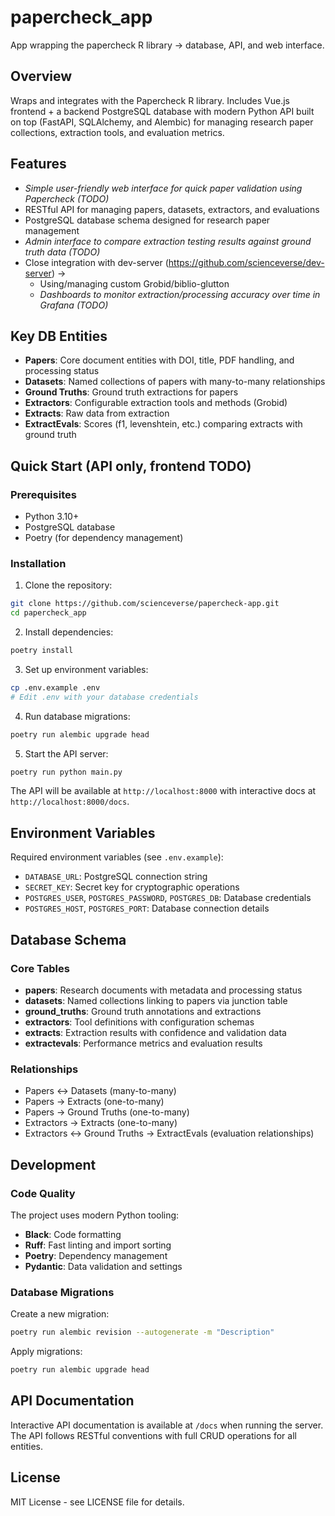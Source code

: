# papercheck_app

App wrapping the papercheck R library -> database, API, and web interface.

## Overview

Wraps and integrates with the Papercheck R library. Includes Vue.js frontend + a backend PostgreSQL database with modern Python API built on top (FastAPI, SQLAlchemy, and Alembic) for managing research paper collections, extraction tools, and evaluation metrics.

## Features
- *Simple user-friendly web interface for quick paper validation using Papercheck  (TODO)*
- RESTful API for managing papers, datasets, extractors, and evaluations
- PostgreSQL database schema designed for research paper management
- *Admin interface to compare extraction testing results against ground truth data (TODO)*
- Close integration with dev-server (https://github.com/scienceverse/dev-server) ->
  - Using/managing custom Grobid/biblio-glutton
  - *Dashboards to monitor extraction/processing accuracy over time in Grafana (TODO)*

## Key DB Entities
- **Papers**: Core document entities with DOI, title, PDF handling, and processing status
- **Datasets**: Named collections of papers with many-to-many relationships
- **Ground Truths**: Ground truth extractions for papers
- **Extractors**: Configurable extraction tools and methods (Grobid)
- **Extracts**: Raw data from extraction
- **ExtractEvals**: Scores (f1, levenshtein, etc.) comparing extracts with ground truth

## Quick Start (API only, frontend TODO)

### Prerequisites

- Python 3.10+
- PostgreSQL database
- Poetry (for dependency management)

### Installation

1. Clone the repository:
```bash
git clone https://github.com/scienceverse/papercheck-app.git
cd papercheck_app
```

2. Install dependencies:
```bash
poetry install
```

3. Set up environment variables:
```bash
cp .env.example .env
# Edit .env with your database credentials
```

4. Run database migrations:
```bash
poetry run alembic upgrade head
```

5. Start the API server:
```bash
poetry run python main.py
```

The API will be available at `http://localhost:8000` with interactive docs at `http://localhost:8000/docs`.

## Environment Variables

Required environment variables (see `.env.example`):

- `DATABASE_URL`: PostgreSQL connection string
- `SECRET_KEY`: Secret key for cryptographic operations
- `POSTGRES_USER`, `POSTGRES_PASSWORD`, `POSTGRES_DB`: Database credentials
- `POSTGRES_HOST`, `POSTGRES_PORT`: Database connection details

## Database Schema

### Core Tables

- **papers**: Research documents with metadata and processing status
- **datasets**: Named collections linking to papers via junction table
- **ground_truths**: Ground truth annotations and extractions
- **extractors**: Tool definitions with configuration schemas
- **extracts**: Extraction results with confidence and validation data
- **extractevals**: Performance metrics and evaluation results

### Relationships

- Papers ↔ Datasets (many-to-many)
- Papers → Extracts (one-to-many)
- Papers → Ground Truths (one-to-many)
- Extractors → Extracts (one-to-many)
- Extractors ↔ Ground Truths → ExtractEvals (evaluation relationships)

## Development

### Code Quality

The project uses modern Python tooling:

- **Black**: Code formatting
- **Ruff**: Fast linting and import sorting
- **Poetry**: Dependency management
- **Pydantic**: Data validation and settings

### Database Migrations

Create a new migration:
```bash
poetry run alembic revision --autogenerate -m "Description"
```

Apply migrations:
```bash
poetry run alembic upgrade head
```

## API Documentation

Interactive API documentation is available at `/docs` when running the server. The API follows RESTful conventions with full CRUD operations for all entities.

## License

MIT License - see LICENSE file for details.
